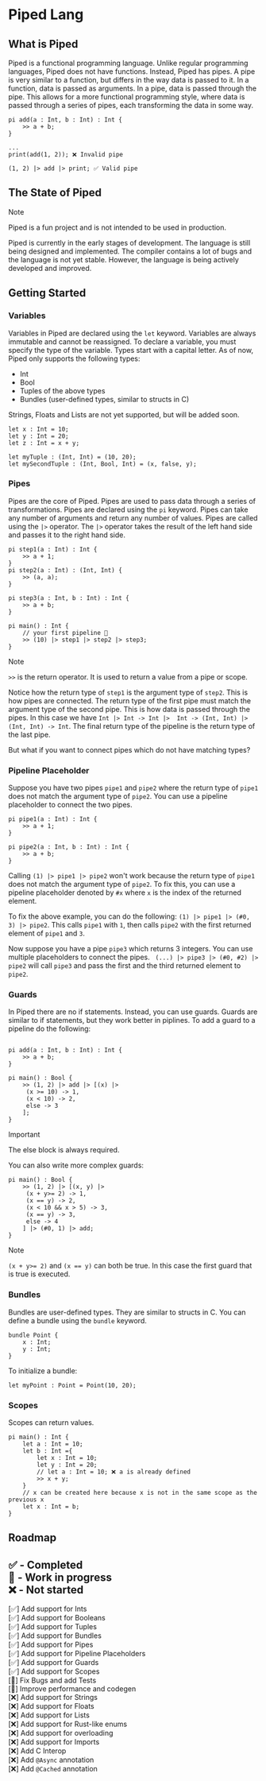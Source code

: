 # Piped Lang
## What is Piped
Piped is a functional programming language. Unlike regular programming languages, Piped does not have functions. Instead, Piped has pipes.
A pipe is very similar to a function, but differs in the way data is passed to it. In a function, data is passed as arguments. In a pipe, data is passed through the pipe. This allows for a more functional programming style, where data is passed through a series of pipes, each transforming the data in some way.
```
pi add(a : Int, b : Int) : Int {
    >> a + b;
}

...
print(add(1, 2)); ❌ Invalid pipe

(1, 2) |> add |> print; ✅ Valid pipe
```
## The State of Piped
> [!NOTE]
> Piped is a fun project and is not intended to be used in production.

Piped is currently in the early stages of development. The language is still being designed and implemented. The compiler contains a lot of bugs and the language is not yet stable. However, the language is being actively developed and improved. 

## Getting Started
### Variables
Variables in Piped are declared using the `let` keyword. Variables are always immutable and cannot be reassigned. To declare a variable, you must specify the type of the variable. Types start with a capital letter. As of now, Piped only supports the following types:
- Int
- Bool
- Tuples of the above types
- Bundles (user-defined types, similar to structs in C)

Strings, Floats and Lists are not yet supported, but will be added soon.

```
let x : Int = 10;
let y : Int = 20;
let z : Int = x + y;

let myTuple : (Int, Int) = (10, 20);
let mySecondTuple : (Int, Bool, Int) = (x, false, y);
```
### Pipes
Pipes are the core of Piped. Pipes are used to pass data through a series of transformations. Pipes are declared using the `pi` keyword. Pipes can take any number of arguments and return any number of values. Pipes are called using the `|>` operator. The `|>` operator takes the result of the left hand side and passes it to the right hand side.
```
pi step1(a : Int) : Int {
    >> a + 1;
}
pi step2(a : Int) : (Int, Int) {
    >> (a, a);
}

pi step3(a : Int, b : Int) : Int {
    >> a + b;
}

pi main() : Int {
    // your first pipeline 🎉
    >> (10) |> step1 |> step2 |> step3;
}
```
> [!NOTE]
> `>>` is the return operator. It is used to return a value from a pipe or scope.

Notice how the return type of `step1` is the argument type of `step2`. This is how pipes are connected. The return type of the first pipe must match the argument type of the second pipe. This is how data is passed through the pipes.
In this case we have `Int |> Int -> Int |>  Int -> (Int, Int) |> (Int, Int) -> Int`. The final return type of the pipeline is the return type of the last pipe.

But what if you want to connect pipes which do not have matching types? 

### Pipeline Placeholder
Suppose you have two pipes `pipe1` and `pipe2` where the return type of `pipe1` does not match the argument type of `pipe2`. You can use a pipeline placeholder to connect the two pipes. 

```
pi pipe1(a : Int) : Int {
    >> a + 1;
}

pi pipe2(a : Int, b : Int) : Int {
    >> a + b;
}
```
Calling `(1) |> pipe1 |> pipe2` won't work because the return type of `pipe1` does not match the argument type of `pipe2`. 
To fix this, you can use a pipeline placeholder denoted by `#x` where `x` is the index of the returned element.

To fix the above example, you can do the following: `(1) |> pipe1 |> (#0, 3) |> pipe2`. 
This calls `pipe1` with `1`, then calls `pipe2` with the first returned element of `pipe1` and `3`.

Now suppose you have a pipe `pipe3` which returns 3 integers. You can use multiple placeholders to connect the pipes.
` (...) |> pipe3 |> (#0, #2) |> pipe2` will call `pipe3` and pass the first and the third returned element to `pipe2`.

### Guards
In Piped there are no if statements. Instead, you can use guards. Guards are similar to if statements, but they work better in piplines. To add a guard to a pipeline do the following:
```

pi add(a : Int, b : Int) : Int {
    >> a + b;
}

pi main() : Bool {
    >> (1, 2) |> add |> [(x) |>
     (x >= 10) -> 1,
     (x < 10) -> 2,
     else -> 3
    ];
}
```
> [!IMPORTANT]
> The else block is always required.

You can also write more complex guards:
```
pi main() : Bool {
    >> (1, 2) |> [(x, y) |>
     (x + y>= 2) -> 1,
     (x == y) -> 2,
     (x < 10 && x > 5) -> 3,
     (x == y) -> 3,
     else -> 4
    ] |> (#0, 1) |> add;
}
```

> [!NOTE]
> `(x + y>= 2)` and `(x == y)` can both be true. In this case the first guard that is true is executed.

### Bundles
Bundles are user-defined types. They are similar to structs in C. You can define a bundle using the `bundle` keyword. 
```
bundle Point {
    x : Int;
    y : Int;
}
```
To initialize a bundle:

```
let myPoint : Point = Point(10, 20);
```

### Scopes
Scopes can return values.
```
pi main() : Int {
    let a : Int = 10;
    let b : Int ={
        let x : Int = 10;
        let y : Int = 20; 
        // let a : Int = 10; ❌ a is already defined
        >> x + y;
    }
    // x can be created here because x is not in the same scope as the previous x
    let x : Int = b;
}
```

## Roadmap

✅ - Completed \
🚧 - Work in progress \
❌ - Not started 
---
[✅] Add support for Ints \
[✅] Add support for Booleans \
[✅] Add support for Tuples \
[✅] Add support for Bundles \
[✅] Add support for Pipes \
[✅] Add support for Pipeline Placeholders \
[✅] Add support for Guards \
[✅] Add support for Scopes \
[🚧] Fix Bugs and add Tests \
[🚧] Improve performance and codegen \
[❌] Add support for Strings \
[❌] Add support for Floats \
[❌] Add support for Lists \
[❌] Add support for Rust-like enums \
[❌] Add support for overloading \
[❌] Add support for Imports \
[❌] Add C Interop \
[❌] Add `@Async` annotation \
[❌] Add `@Cached` annotation 

